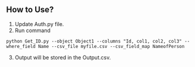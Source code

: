 ## How to Use? 

1. Update Auth.py file. 
2. Run command 

```
python Get_ID.py --object Object1 --columns "Id, col1, col2, col3" --where_field Name --csv_file myfile.csv --csv_field_map NameofPerson
```

3. Output will be stored in the Output.csv.
